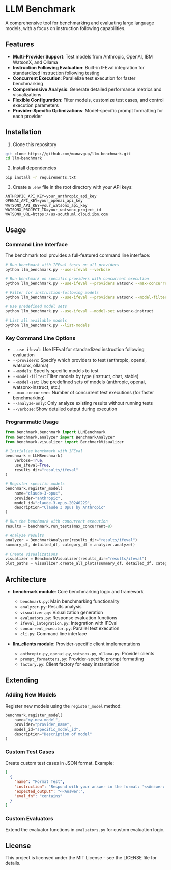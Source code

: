 # LLM Benchmark

A comprehensive tool for benchmarking and evaluating large language models, with a focus on instruction following capabilities.

## Features

- **Multi-Provider Support**: Test models from Anthropic, OpenAI, IBM WatsonX, and Ollama
- **Instruction Following Evaluation**: Built-in IFEval integration for standardized instruction following testing
- **Concurrent Execution**: Parallelize test execution for faster benchmarking
- **Comprehensive Analysis**: Generate detailed performance metrics and visualizations
- **Flexible Configuration**: Filter models, customize test cases, and control execution parameters
- **Provider-Specific Optimizations**: Model-specific prompt formatting for each provider

## Installation

1. Clone this repository
```bash
git clone https://github.com/manavgup/llm-benchmark.git
cd llm-benchmark
```

2. Install dependencies
```bash
pip install -r requirements.txt
```

3. Create a `.env` file in the root directory with your API keys:
```
ANTHROPIC_API_KEY=your_anthropic_api_key
OPENAI_API_KEY=your_openai_api_key
WATSONX_API_KEY=your_watsonx_api_key
WATSONX_PROJECT_ID=your_watsonx_project_id
WATSONX_URL=https://us-south.ml.cloud.ibm.com
```

## Usage

### Command Line Interface

The benchmark tool provides a full-featured command line interface:

```bash
# Run benchmark with IFEval tests on all providers
python llm_benchmark.py --use-ifeval --verbose

# Run benchmark on specific providers with concurrent execution
python llm_benchmark.py --use-ifeval --providers watsonx --max-concurrent 8

# Filter for instruction-following models
python llm_benchmark.py --use-ifeval --providers watsonx --model-filter instruct

# Use predefined model sets
python llm_benchmark.py --use-ifeval --model-set watsonx-instruct

# List all available models
python llm_benchmark.py --list-models
```

### Key Command Line Options

- `--use-ifeval`: Use IFEval for standardized instruction following evaluation
- `--providers`: Specify which providers to test (anthropic, openai, watsonx, ollama)
- `--models`: Specify specific models to test
- `--model-filter`: Filter models by type (instruct, chat, stable)
- `--model-set`: Use predefined sets of models (anthropic, openai, watsonx-instruct, etc.)
- `--max-concurrent`: Number of concurrent test executions (for faster benchmarking)
- `--analyze-only`: Only analyze existing results without running tests
- `--verbose`: Show detailed output during execution

### Programmatic Usage

```python
from benchmark.benchmark import LLMBenchmark
from benchmark.analyzer import BenchmarkAnalyzer
from benchmark.visualizer import BenchmarkVisualizer

# Initialize benchmark with IFEval
benchmark = LLMBenchmark(
    verbose=True,
    use_ifeval=True,
    results_dir="results/ifeval"
)

# Register specific models
benchmark.register_model(
    name="claude-3-opus",
    provider="anthropic",
    model_id="claude-3-opus-20240229",
    description="Claude 3 Opus by Anthropic"
)

# Run the benchmark with concurrent execution
results = benchmark.run_tests(max_concurrent=8)

# Analyze results
analyzer = BenchmarkAnalyzer(results_dir="results/ifeval")
summary_df, detailed_df, category_df = analyzer.analyze()

# Create visualizations
visualizer = BenchmarkVisualizer(results_dir="results/ifeval")
plot_paths = visualizer.create_all_plots(summary_df, detailed_df, category_df)
```

## Architecture

- **benchmark module**: Core benchmarking logic and framework
  - `benchmark.py`: Main benchmarking functionality
  - `analyzer.py`: Results analysis
  - `visualizer.py`: Visualization generation
  - `evaluators.py`: Response evaluation functions
  - `ifeval_integration.py`: Integration with IFEval
  - `concurrent_executor.py`: Parallel test execution
  - `cli.py`: Command line interface

- **llm_clients module**: Provider-specific client implementations
  - `anthropic.py`, `openai.py`, `watsonx.py`, `ollama.py`: Provider clients
  - `prompt_formatters.py`: Provider-specific prompt formatting
  - `factory.py`: Client factory for easy instantiation

## Extending

### Adding New Models

Register new models using the `register_model` method:

```python
benchmark.register_model(
    name="my-new-model",
    provider="provider_name",
    model_id="specific_model_id",
    description="Description of model"
)
```

### Custom Test Cases

Create custom test cases in JSON format. Example:

```json
[
  {
    "name": "Format Test",
    "instruction": "Respond with your answer in the format: '<<Answer: X>>'",
    "expected_output": "<<Answer:",
    "eval_fn": "contains"
  }
]
```

### Custom Evaluators

Extend the evaluator functions in `evaluators.py` for custom evaluation logic.

## License

This project is licensed under the MIT License - see the LICENSE file for details.